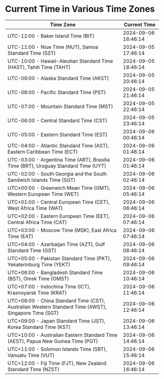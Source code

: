 # Current Time in Various Time Zones

| Time Zone | Current Time |
|-----------|--------------|
| UTC-12:00 - Baker Island Time (BIT) | 2024-09-06 16:46:14 |
| UTC-11:00 - Niue Time (NUT), Samoa Standard Time (SST) | 2024-09-05 17:46:14 |
| UTC-10:00 - Hawaii-Aleutian Standard Time (HAST), Tahiti Time (TAHT) | 2024-09-05 18:46:14 |
| UTC-09:00 - Alaska Standard Time (AKST) | 2024-09-05 20:46:14 |
| UTC-08:00 - Pacific Standard Time (PST) | 2024-09-05 21:46:14 |
| UTC-07:00 - Mountain Standard Time (MST) | 2024-09-05 22:46:14 |
| UTC-06:00 - Central Standard Time (CST) | 2024-09-05 23:46:14 |
| UTC-05:00 - Eastern Standard Time (EST) | 2024-09-06 00:46:14 |
| UTC-04:00 - Atlantic Standard Time (AST), Eastern Caribbean Time (ECT) | 2024-09-06 01:46:14 |
| UTC-03:00 - Argentina Time (ART), Brasília Time (BRT), Uruguay Standard Time (UYT) | 2024-09-06 01:46:14 |
| UTC-02:00 - South Georgia and the South Sandwich Islands Time (SGT) | 2024-09-06 02:46:14 |
| UTC±00:00 - Greenwich Mean Time (GMT), Western European Time (WET) | 2024-09-06 05:46:14 |
| UTC+01:00 - Central European Time (CET), West Africa Time (WAT) | 2024-09-06 06:46:14 |
| UTC+02:00 - Eastern European Time (EET), Central Africa Time (CAT) | 2024-09-06 07:46:14 |
| UTC+03:00 - Moscow Time (MSK), East Africa Time (EAT) | 2024-09-06 07:46:14 |
| UTC+04:00 - Azerbaijan Time (AZT), Gulf Standard Time (GST) | 2024-09-06 08:46:14 |
| UTC+05:00 - Pakistan Standard Time (PKT), Yekaterinburg Time (YEKT) | 2024-09-06 09:46:14 |
| UTC+06:00 - Bangladesh Standard Time (BST), Omsk Time (OMST) | 2024-09-06 10:46:14 |
| UTC+07:00 - Indochina Time (ICT), Krasnoyarsk Time (KRAT) | 2024-09-06 11:46:14 |
| UTC+08:00 - China Standard Time (CST), Australian Western Standard Time (AWST), Singapore Time (SGT) | 2024-09-06 12:46:14 |
| UTC+09:00 - Japan Standard Time (JST), Korea Standard Time (KST) | 2024-09-06 13:46:14 |
| UTC+10:00 - Australian Eastern Standard Time (AEST), Papua New Guinea Time (PGT) | 2024-09-06 14:46:14 |
| UTC+11:00 - Solomon Islands Time (SBT), Vanuatu Time (VUT) | 2024-09-06 15:46:14 |
| UTC+12:00 - Fiji Time (FJT), New Zealand Standard Time (NZST) | 2024-09-06 16:46:14 |
